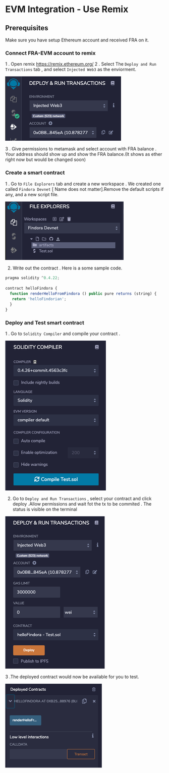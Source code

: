 # EVM Integration - Use Remix

## Prerequisites
Make sure you have setup Ethereum account and received FRA on it.

### Connect FRA-EVM account to remix
1 . Open remix https://remix.ethereum.org/
2 . Select The `Deploy and Run Transactions` tab , and select `Injected Web3` as the enviorment.

![img.png](static/img/evm/remix_0.png)

3 . Give permissions to metamask and select account with FRA balance . Your address should show up and show the FRA balance.(It shows as ether right now but would be changed soon)

### Create a smart contract
1 . Go to `File Explorers` tab and create a new workspace . We created one called `Findora Devnet` [ Name does not matter].Remove the default scripts if any, and a new script file.

![img_1.png](static/img/evm/remix_1.png)

2.  Write out the contract . Here is a some sample code.

```javascript
pragma solidity ^0.4.22;

contract helloFindora {
  function renderHelloFromFindora () public pure returns (string) {
   return 'helloFindorian';
  }
}
```

### Deploy and Test smart contract
1 . Go to `Solidity Compiler` and compile your contract .

![img_2.png](static/img/evm/remix_2.png)

2. Go to `Deploy and Run Transactions` , select your contract and click deploy .Allow permissions and wait fot the tx to be commited . The status is visible on the terminal

![img_4.png](static/img/evm/remix_4.png)

3 .The deployed contract would now be available for you to test.

![img_5.png](static/img/evm/remix_5.png)